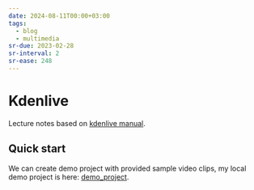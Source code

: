 ```yaml
---
date: 2024-08-11T00:00+03:00
tags:
  - blog
  - multimedia
sr-due: 2023-02-28
sr-interval: 2
sr-ease: 248
---
```


# Kdenlive

Lecture notes based on [kdenlive manual](https://docs.kdenlive.org/en/).

## Quick start

We can create demo project with provided sample video clips, my local demo
project is here:
[demo_project](file:///home/inom/Arts_and_Entertainment/video-editing/kdenlive-tutorial-videos/).
